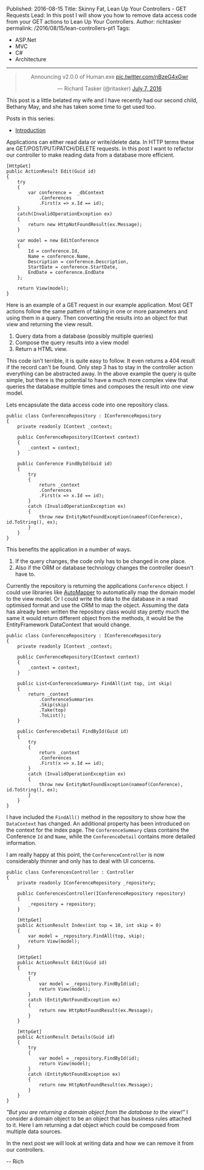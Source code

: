 Published: 2016-08-15
Title: Skinny Fat, Lean Up Your Controllers - GET Requests
Lead: In this post I will show you how to remove data access code from your GET actions to Lean Up Your Controllers.
Author: richtasker
permalink: /2016/08/15/lean-controllers-pt1
Tags:
  - ASP.Net
  - MVC
  - C#
  - Architecture
---
<blockquote class="twitter-tweet" data-lang="en" align="center"><p lang="en" dir="ltr">Announcing v2.0.0 of Human.exe <a href="https://t.co/nBzeG4xGwr">pic.twitter.com/nBzeG4xGwr</a></p>&mdash; Richard Tasker (@ritasker) <a href="https://twitter.com/ritasker/status/751099475368747009">July 7, 2016</a></blockquote>
<script async src="//platform.twitter.com/widgets.js" charset="utf-8"></script>

This post is a little belated my wife and I have recently had our second child, Bethany May, and she has taken some time to get used too.

Posts in this series:

- [Introduction](https://richardtasker.co.uk/2016/06/09/lean-up-your-controllers-intro)

Applications can either read data or write/delete data. In HTTP terms these are  GET/POST/PUT/PATCH/DELETE requests. In this post I want to refactor our controller to make reading data from a database more efficient.

    [HttpGet]
    public ActionResult Edit(Guid id)
    {
        try
        {
            var conference =  _dbContext
                .Conferences
                .First(x => x.Id == id);
        }
        catch(InvalidOperationException ex)
        {
            return new HttpNotFoundResult(ex.Message);
        }

        var model = new EditConference
        {
            Id = conference.Id,
            Name = conference.Name,
            Description = conference.Description,
            StartDate = conference.StartDate,
            EndDate = conference.EndDate
        };
        
        return View(model);
    }

Here is an example of a GET request in our example application. Most GET actions follow the same pattern of taking in one or more parameters and using them in a query. Then converting the results into an object for that view and returning the view result.

1) Query data from a database (possibly multiple queries)
2) Compose the query results into a view model
3) Return a HTML view.

This code isn't terrible, it is quite easy to follow. It even returns a 404 result if the record can't be found. Only step 3 has to stay in the controller action everything can be abstracted away. 
In the above example the query is quite simple, but there is the potential to have a much more complex view that queries the database multiple times and composes the result into one view model.

Lets encapsulate the data access code into one repository class.

    public class ConferenceRepository : IConferenceRepository
    {
        private readonly IContext _context;

        public ConferenceRepository(IContext context)
        {
            _context = context;
        }

        public Conference FindById(Guid id)
        {
            try
            {
                return _context
                .Conferences
                .First(x => x.Id == id);
            }
            catch (InvalidOperationException ex)
            {
                throw new EntityNotFoundException(nameof(Conference), id.ToString(), ex);
            }
        }
    }

This benefits the application in a number of ways.

1) If the query changes, the code only has to be changed in one place.
2) Also if the ORM or database technology changes the controller doesn't have to.

Currently the repository is returning the applications `Conference` object. I could use libraries like [AutoMapper](http://automapper.org/) to automatically map the domain model to the view model. Or I could write the data to the database in a read optimised format and use the ORM to map the object. 
Assuming the data has already been written the repository class would stay pretty much the same it would return different object from the methods, it would be the EntityFramework DataContext that would change.

    public class ConferenceRepository : IConferenceRepository
    {
        private readonly IContext _context;

        public ConferenceRepository(IContext context)
        {
            _context = context;
        }

        public List<ConferenceSummary> FindAll(int top, int skip)
        {
            return _context
                .ConferenceSummaries
                .Skip(skip)
                .Take(top)
                .ToList();
        }

        public ConferenceDetail FindById(Guid id)
        {
            try
            {
                return _context
                .Conferences
                .First(x => x.Id == id);
            }
            catch (InvalidOperationException ex)
            {
                throw new EntityNotFoundException(nameof(Conference), id.ToString(), ex);
            }
        }
    }

I have included the `FindAll()` method in the repository to show how the `DataContext` has changed. An additional property has been introduced on the context for the index page. The `ConferenceSummary` class contains the Conference `Id` and `Name`, while the `ConferenceDetail` contains more detailed information.

I am really happy at this point, the `ConferenceController` is now considerably thinner and only has to deal with UI concerns.

    public class ConferencesController : Controller
    {
        private readonly IConferenceRepository _repository;

        public ConferencesController(IConferenceRepository repository)
        {
            _repository = repository;
        }

        [HttpGet]
        public ActionResult Index(int top = 10, int skip = 0)
        {
            var model = _repository.FindAll(top, skip);
            return View(model);
        }

        [HttpGet]
        public ActionResult Edit(Guid id)
        {
            try
            {
                var model = _repository.FindById(id);
                return View(model);
            }
            catch (EntityNotFoundException ex)
            {
                return new HttpNotFoundResult(ex.Message);
            }
        }

        [HttpGet]
        public ActionResult Details(Guid id)
        {
            try
            {
                var model = _repository.FindById(id);
                return View(model);
            }
            catch (EntityNotFoundException ex)
            {
                return new HttpNotFoundResult(ex.Message);
            }
        }
    }

_"But you are returning a domain object from the database to the view!"_
I consider a domain object to be an object that has business rules attached to it. Here I am returning a dat object which could be composed from multiple data sources.

In the next post we will look at writing data and how we can remove it from our controllers.

-- Rich
